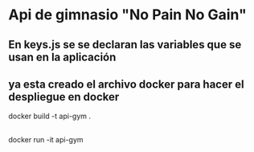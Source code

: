 # Api de gimnasio "No Pain No Gain"

## En keys.js se se declaran las variables que se usan en la aplicación

## ya esta creado el archivo docker para hacer el despliegue en docker

docker build -t api-gym .
## 
docker run -it api-gym